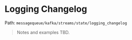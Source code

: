 # Logging Changelog

Path: `messagequeue/kafka/streams/state/logging_changelog`

> Notes and examples TBD.
